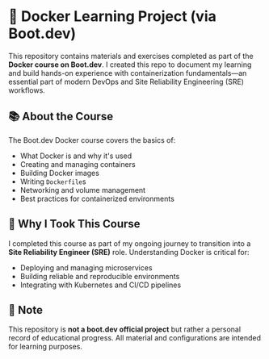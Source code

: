 # 🐳 Docker Learning Project (via Boot.dev)

This repository contains materials and exercises completed as part of the **Docker course on Boot.dev**. I created this repo to document my learning and build hands-on experience with containerization fundamentals—an essential part of modern DevOps and Site Reliability Engineering (SRE) workflows.

## 📚 About the Course

The Boot.dev Docker course covers the basics of:
- What Docker is and why it's used
- Creating and managing containers
- Building Docker images
- Writing `Dockerfile`s
- Networking and volume management
- Best practices for containerized environments

## 🎯 Why I Took This Course

I completed this course as part of my ongoing journey to transition into a **Site Reliability Engineer (SRE)** role. Understanding Docker is critical for:
- Deploying and managing microservices
- Building reliable and reproducible environments
- Integrating with Kubernetes and CI/CD pipelines

## 📌 Note

This repository is **not a boot.dev official project** but rather a personal record of educational progress. All material and configurations are intended for learning purposes.
